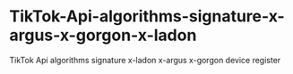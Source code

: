 # TikTok-Api-algorithms-signature-x-argus-x-gorgon-x-ladon
TikTok Api algorithms signature x-ladon x-argus x-gorgon device register
